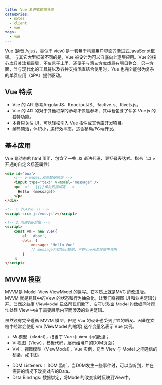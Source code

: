 ```yaml
---
title: Vue 渐进式前端框架
categories:
  - notes
  - client
  - vue
tags: 
  - vue
---
```


Vue (读音 /vjuː/，类似于 view) 是一套用于构建用户界面的渐进式JavaScript框架。 与其它大型框架不同的是，Vue 被设计为可以自底向上逐层应用。Vue 的核心库只关注视图层，不仅易于上手，还便于与第三方库或既有项目整合。另一方面，当与现代化的工具链以及各种支持类库结合使用时，Vue 也完全能够为复杂的单页应用（SPA）提供驱动。

<!-- more -->

## Vue 特点

- Vue 的 API 参考AngularJS、KnockoutJS、Ractive.js、Rivets.js。
- Vue 的 API 的对于其他框架的参考不仅是参考，其中也包含了许多 Vue.js 的独特功能。
- 本身只关注 UI，可以轻松引入 Vue 插件或其他库开发项目。
- 编码简洁，体积小，运行效率高，适合移动/PC端开发。

## 基本应用

Vue 是动态的 html 页面，包含了一些 JS 语法代码，双括号表达式。指令（以 `v-` 开通的自定义标签属性）

~~~html
<div id="box">
	<!-- v-model:双向数据绑定 -->
	<input type="text" v-model="message" />
	<p>	 <!-- {{}}单向数据绑定 -->
	  Hello	{{message}}
	</p>
</div>

<!-- 1.引入Vue.js -->
<script src='js/vue.js'></script>

<!-- 2.创建Vue对象 -->
<script>
	const vm = new Vue({
        el: '#box',
        data: {
            message: 'Hello Vue'
            // message为初始化数据，可在vue元素容器中使用
        }
    })
</script>
~~~

## MVVM 模型

MVVM是 Model-View-ViewModel 的简写。它本质上就是MVC 的改进版。MVVM 就是将其中的View 的状态和行为抽象化，让我们将视图 UI 和业务逻辑分开。当然这些事 ViewModel 已经帮我们做了，它可以取出 Model 的数据同时帮忙处理 View 中由于需要展示内容而涉及的业务逻辑。

虽然没有完全遵循 MVVM 模型，但是 Vue 的设计也受到了它的启发。因此在文档中经常会使用 vm (ViewModel 的缩写) 这个变量名表示 Vue 实例。

- M: 模型（Model），相当于 Vue 中 data 中的数据；
- V: 视图（View），模板代码，展示给用户的DOM页面；
- VM： 视图模型（ViewModel），Vue 实例，充当 View 与 Model 之间通信的桥梁，如下图。

<HairyImage src="https://pic.imgdb.cn/item/62f1fa9e16f2c2beb1d9f326.jpg" />

- DOM Listeners： DOM 监听，当DOM发生一些事件时，可以监听到，并在需要的情况下改变对应的Data。
- Data Bindings: 数据绑定，将Model的改变实时反映到View中。